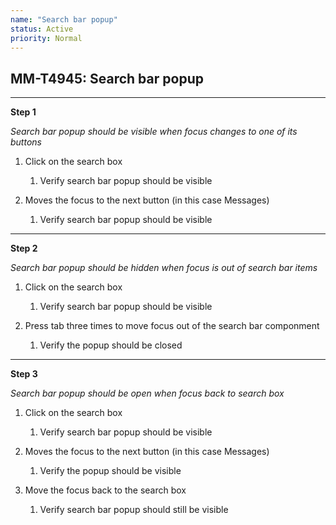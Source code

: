 ```yaml
---
name: "Search bar popup"
status: Active
priority: Normal
---
```


## MM-T4945: Search bar popup

---

**Step 1**

_Search bar popup should be visible when focus changes to one of its buttons_

1. Click on the search box

   1. Verify search bar popup should be visible

2. Moves the focus to the next button (in this case Messages)

   1. Verify search bar popup should be visible

---

**Step 2**

_Search bar popup should be hidden when focus is out of search bar items_

1. Click on the search box

   1. Verify search bar popup should be visible

2. Press tab three times to move focus out of the search bar componment

   1. Verify the popup should be closed

---

**Step 3**

_Search bar popup should be open when focus back to search box_

1. Click on the search box

   1. Verify search bar popup should be visible

2. Moves the focus to the next button (in this case Messages)

   1. Verify the popup should be visible

3. Move the focus back to the search box

   1. Verify search bar popup should still be visible
